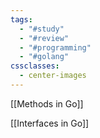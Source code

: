 ```yaml
---
tags:
  - "#study"
  - "#review"
  - "#programming"
  - "#golang"
cssclasses:
  - center-images
---
```

[[Methods in Go]]

[[Interfaces in Go]]



